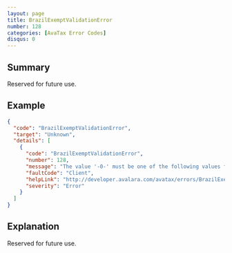 ```yaml
---
layout: page
title: BrazilExemptValidationError
number: 128
categories: [AvaTax Error Codes]
disqus: 0
---
```


## Summary

Reserved for future use.

## Example

```json
{
  "code": "BrazilExemptValidationError",
  "target": "Unknown",
  "details": [
    {
      "code": "BrazilExemptValidationError",
      "number": 128,
      "message": "The value '-0-' must be one of the following values for Brazil when the rate is zero: -1-.",
      "faultCode": "Client",
      "helpLink": "http://developer.avalara.com/avatax/errors/BrazilExemptValidationError",
      "severity": "Error"
    }
  ]
}
```

## Explanation

Reserved for future use.
